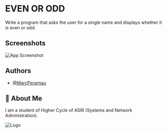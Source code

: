 
# EVEN OR ODD
Write a program that asks the user for a single name and displays whether it is even or odd.
## Screenshots

![App Screenshot](https://github.com/MarcPerarnau/PYTHON/assets/151735878/737b42e0-6a45-4e73-b7f5-e3a8556b4d08)



## Authors

- [@MarcPerarnau](https://github.com/MarcPerarnau)


## 🚀 About Me
I am a student of Higher Cycle of ASIR (Systems and Network Administration).


![Logo](https://github.com/MarcPerarnau/MV/assets/151735878/dbd36d50-971f-4147-8b66-0c489954895e)

